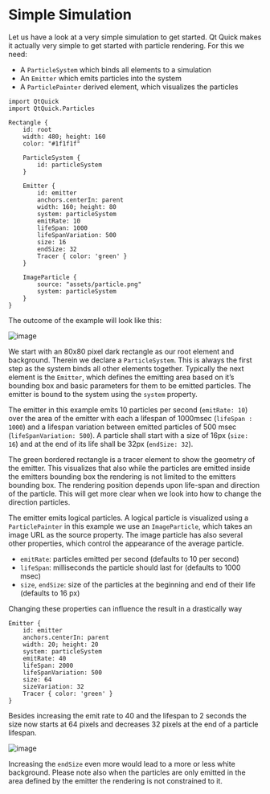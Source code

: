 # Simple Simulation

Let us have a look at a very simple simulation to get started. Qt Quick makes it actually very simple to get started with particle rendering. For this we need:

* A `ParticleSystem` which binds all elements to a simulation
* An `Emitter` which emits particles into the system
* A `ParticlePainter` derived element, which visualizes the particles

```
import QtQuick
import QtQuick.Particles

Rectangle {
    id: root
    width: 480; height: 160
    color: "#1f1f1f"

    ParticleSystem {
        id: particleSystem
    }

    Emitter {
        id: emitter
        anchors.centerIn: parent
        width: 160; height: 80
        system: particleSystem
        emitRate: 10
        lifeSpan: 1000
        lifeSpanVariation: 500
        size: 16
        endSize: 32
        Tracer { color: 'green' }
    }

    ImageParticle {
        source: "assets/particle.png"
        system: particleSystem
    }
}
```

The outcome of the example will look like this:

![image](assets/simpleparticles.png)

We start with an 80x80 pixel dark rectangle as our root element and background. Therein we declare a `ParticleSystem`. This is always the first step as the system binds all other elements together. Typically the next element is the `Emitter`, which defines the emitting area based on it’s bounding box and basic parameters for them to be emitted particles. The emitter is bound to the system using the `system` property.

The emitter in this example emits 10 particles per second (`emitRate: 10`) over the area of the emitter with each a lifespan of 1000msec (`lifeSpan : 1000`) and a lifespan variation between emitted particles of 500 msec (`lifeSpanVariation: 500`). A particle shall start with a size of 16px (`size: 16`) and at the end of its life shall be 32px (`endSize: 32`).

The green bordered rectangle is a tracer element to show the geometry of the emitter. This visualizes that also while the particles are emitted inside the emitters bounding box the rendering is not limited to the emitters bounding box. The rendering position depends upon life-span and direction of the particle. This will get more clear when we look into how to change the direction particles.

The emitter emits logical particles. A logical particle is visualized using a `ParticlePainter` in this example we use an `ImageParticle`, which takes an image URL as the source property. The image particle has also several other properties, which control the appearance of the average particle.

* `emitRate`: particles emitted per second (defaults to 10 per second)
* `lifeSpan`: milliseconds the particle should last for (defaults to 1000 msec)
* `size`, `endSize`: size of the particles at the beginning and end of their life (defaults to 16 px)

Changing these properties can influence the result in a drastically way

```
Emitter {
    id: emitter
    anchors.centerIn: parent
    width: 20; height: 20
    system: particleSystem
    emitRate: 40
    lifeSpan: 2000
    lifeSpanVariation: 500
    size: 64
    sizeVariation: 32
    Tracer { color: 'green' }
}
```

Besides increasing the emit rate to 40 and the lifespan to 2 seconds the size now starts at 64 pixels and decreases 32 pixels at the end of a particle lifespan.

![image](assets/simpleparticles2.png)

Increasing the `endSize` even more would lead to a more or less white background. Please note also when the particles are only emitted in the area defined by the emitter the rendering is not constrained to it.

